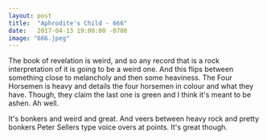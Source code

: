```yaml
---
layout: post
title:  "Aphrodite's Child - 666"
date:   2017-04-13 19:00:00 -0700
image: "666.jpeg"
---
```


The book of revelation is weird, and so any record that is a rock interpretation
of it is going to be a weird one. And this flips between something close
to melancholy and then some heaviness. The Four Horsemen is heavy and details
the four horsemen in colour and what they have. Though, they claim the last
one is green and I think it's meant to be ashen. Ah well.

It's bonkers and weird and great. And veers between heavy rock and pretty
bonkers Peter Sellers type voice overs at points. It's great though.
